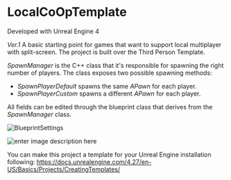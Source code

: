 # LocalCoOpTemplate

Developed with Unreal Engine 4

*Ver.1*
A basic starting point for games that want to support local multiplayer with split-screen. The project is built over the Third Person Template.

 *SpawnManager* is the C++ class that it's responsible for spawning the right number of players. The class exposes two possible spawning methods:
 
 - *SpawnPlayerDefault* spawns the same *APawn* for each player.
 - *SpawnPlayerCustom* spawns a different *APawn* for each player.

All fields can be edited through the blueprint class that derives from the *SpawnManager* class. 

![BlueprintSettings](https://lh3.googleusercontent.com/NQcRiD34ZL6t0_T184xaPU7WQwdwMMfN7YUBTEDhkWpc5HvZnlrqDtSClNmvbqnxCW0dxB_Tv0j7TE6lcvMUNoeFLrRhH8HCfV--6PSFoQ5IeIPknbHwa2QhQ5eybgc5Pd5RdUSjAvPzBTSoGJsRY2NlJhvsEDEdFeqTnRG5hpuSf_Ie6ss1XqvYLD09rbfrRm7bhEWu_jKLq9cebWfL5om0UbaqUjlelMzhqeHb8aVF3qP6WH6PRpaYtTZw_lVmI11-WBFs6BlkH7eTgSIZk-iMybYu39v5YhfkkmbtiEt48ZAl7xypnbxj3iEptBOeV1frsfF6z_DcyI6VoFYTPx_blR24E6i_CxsWoO9rkpeczK6_f2Oeu1S6fREGDBHCw-47zqDxVxRSzEpTQmC891jf3IFso5AmJfmykKuUyS5JlVzRIvju7QHcBN_iOdUcnXdbSj58iMuTm1OsVHn9_e7kR4zN3CkHa6Qpcq9HcJ_Y1qgcwWCd2sxPUqps4h0a5D1bTNq_9kxcOAeJy1TYntT83fz-egrPNkXqArTh-T_fBtEkSHMLK4PKwhMmSm41d049dH7wxUqq-iM1TfCx_k5PrB5xPvQj0TxrezDeDn-xP2C3fOgubEavxhWJ1EACT0XgY0NGvjp8wKnJnyVQ8Dubl5JeHq5mMuGnx7kTgeQSHEDKPYmsM0adInIbucp_RsWKzdsiQHjFSM02eh1GpVt4=w490-h337-no?authuser=0)

![enter image description here](https://lh3.googleusercontent.com/j4FWOl7ljFf7e3_VYWgla5_8MRubi0NEXCJwMuc6W-LWhK8vlxVj-WD1w8g9LIh_pdDDZoOf68c2r0EtlxrxybGY78J5bS2onEVlc5iFvwQpIMhItB74UZvVBy610yHoMESUaSCssbOkhit28o0j7_jurc0-FfcJy7OyzhNeC812INyxq2kNdA33nARGQH1ezJ9YwsSZxO4GstEGYA3ldgvuUZGHAWwsldBe-hMwKErDG366kabSfV9tPUC7aENkwJZdoKldZ4aiwcq-MG8SAEuCHWkmxN_BDX93LLtja2j0s33u1f-Ws0wvLjluSMqZG4MYSI1sXzMAX-4541Liawffkhe_G8OvOKzyaiSzvZkbrRzRSOW3--2_ofYORXIVpmcpignkzJlEPTBy68VxCBxnuIVcIcRxlwftgEGGwftZ2xJnluqMrmx5swIVsDCtF6-TaQSp6oNBoeYpUkOHfLSkunaeHlbNj1dr5lTaSCMgGgkBEl5_nmad53ewXycFnngxppj0VxP9ZQcPE6uhdhMIayuaYnjjgx83-opRHlPFDAqjEbOdJzg4Ij8RDEylnOAvwpiwkh4Igmm4j2AVkF-mA18-iRB9wyUdhr5Le8awO0CSeKsEpq3_uo4uXKTeQ8TyUP78wbXp9SM2BrSfzaHyfp2YTOMgQks2dww5rxnqZ1FVY9m7WC5Q4co3lcVBfJistaUQ2oEmwVUl480vdKRp=w1228-h550-no?authuser=0)

You can make this project a template for your Unreal Engine installation following: https://docs.unrealengine.com/4.27/en-US/Basics/Projects/CreatingTemplates/
